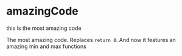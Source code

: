 # amazingCode
this is the most amazing code

The most amazing code. Replaces `return 0`.
And now it features an amazing min and max functions
